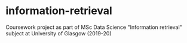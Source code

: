 # information-retrieval
Coursework project as part of MSc Data Science "Information retrieval" subject at University of Glasgow (2019-20)
